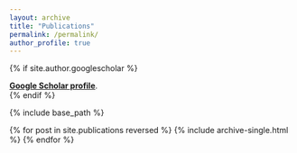 ```yaml
---
layout: archive
title: "Publications"
permalink: /permalink/
author_profile: true
---
```



{% if site.author.googlescholar %}
  <div class="wordwrap">
    <a href="https://scholar.google.com/citations?user=-f-uRoYAAAAJ&hl=en" target="_blank"><strong>Google Scholar profile</strong></a>.
  </div>
{% endif %}

{% include base_path %}

{% for post in site.publications reversed %}
  {% include archive-single.html %}
{% endfor %}
